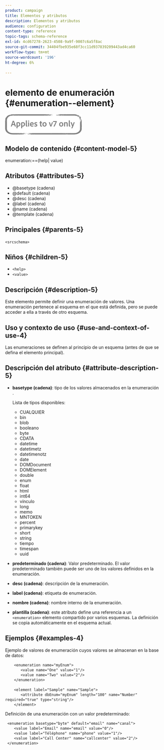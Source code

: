```yaml
---
product: campaign
title: Elementos y atributos
description: Elementos y atributos
audience: configuration
content-type: reference
topic-tags: schema-reference
exl-id: 4cd67278-2623-4508-9a9f-9007c6a5f8ac
source-git-commit: 34404fbe935e68f3cc11d937839209443ad4ca60
workflow-type: tm+mt
source-wordcount: '196'
ht-degree: 6%

---
```


# elemento de enumeración {#enumeration--element}

![](../../../assets/v7-only.svg)

## Modelo de contenido {#content-model-5}

enumeration:==(help| value)

## Atributos {#attributes-5}

* @basetype (cadena)
* @default (cadena)
* @desc (cadena)
* @label (cadena)
* @name (cadena)
* @template (cadena)

## Principales {#parents-5}

`<srcschema>`

## Niños {#children-5}

* `<help>`
* `<value>`

## Descripción {#description-5}

Este elemento permite definir una enumeración de valores. Una enumeración pertenece al esquema en el que está definida, pero se puede acceder a ella a través de otro esquema.

## Uso y contexto de uso {#use-and-context-of-use-4}

Las enumeraciones se definen al principio de un esquema (antes de que se defina el elemento principal).

## Descripción del atributo {#attribute-description-5}

* **basetype (cadena)**: tipo de los valores almacenados en la enumeración .

   Lista de tipos disponibles:

   * CUALQUIER
   * bin
   * blob
   * booleano
   * byte
   * CDATA
   * datetime
   * datetimetz
   * datetimenotz
   * date
   * DOMDocument
   * DOMElement
   * double
   * enum
   * float
   * html
   * int64
   * vínculo
   * long
   * memo
   * MNTOKEN
   * percent
   * primarykey
   * short
   * string
   * tiempo
   * timespan
   * uuid

* **predeterminado (cadena)**: Valor predeterminado. El valor predeterminado también puede ser uno de los valores definidos en la enumeración.
* **desc (cadena)**: descripción de la enumeración.
* **label (cadena)**: etiqueta de enumeración.
* **nombre (cadena)**: nombre interno de la enumeración.
* **plantilla (cadena)**: este atributo define una referencia a un  `<enumeration>` elemento compartido por varios esquemas. La definición se copia automáticamente en el esquema actual.

## Ejemplos {#examples-4}

Ejemplo de valores de enumeración cuyos valores se almacenan en la base de datos:

```
    <enumeration name="myEnum">
       <value name="One" value="1"/>
       <value name="Two" value="2"/>
    </enumeration>

    <element label="Sample" name="Sample">
       <attribute dbEnum="myEnum" length="100" name="Number" required="true" type="string"/>
    </element>
```

Definición de una enumeración con un valor predeterminado:

```
 <enumeration basetype="byte" default="email" name="canal">
    <value label="Email" name="email" value="0"/> 
    <value label="Téléphone" name="phone" value="1"/>
    <value label="Call Center" name="callcenter" value="2"/>
 </enumeration>
```
